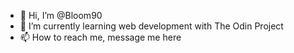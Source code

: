 - 👋 Hi, I’m @Bloom90
- 🌱 I’m currently learning web development with The Odin Project 
- 📫 How to reach me, message me here

<!---
Bloom90/Bloom90 is a ✨ special ✨ repository because its `README.md` (this file) appears on your GitHub profile.
You can click the Preview link to take a look at your changes.
--->
